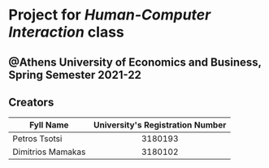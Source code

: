 # Project for _Human-Computer Interaction_ class
## @Athens University of Economics and Business, Spring Semester 2021-22

## Creators

| Fyll Name  | University's Registration Number |
| ------------- |:-------------:|
| Petros Tsotsi      | 3180193     |
| Dimitrios Mamakas      | 3180102    |
